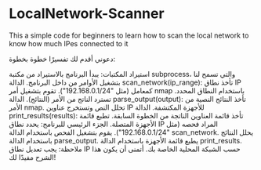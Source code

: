 # LocalNetwork-Scanner
This a simple code for beginners  to learn how to scan the local network to know how much IPes connected to it


 دعوني أقدم لك تفسيرًا خطوة بخطوة:

استيراد المكتبات:
يبدأ البرنامج بالاستيراد من مكتبة subprocess، والتي تسمح لنا بتشغيل الأوامر من داخل البرنامج.
الدالة scan_network(ip_range):
تأخذ نطاق IP كمعامل (مثل "192.168.0.1/24").
تقوم بتشغيل أمر nmap باستخدام النطاق المحدد.
تسترد الناتج من الأمر (النتائج).
الدالة parse_output(output):
تأخذ النتائج النصية من الأمر nmap.
تحلل النص وتستخرج عناوين IP للأجهزة المكتشفة.
الدالة print_results(results):
تأخذ قائمة العناوين الناتجة من الخطوة السابقة.
تطبع قائمة الأجهزة المتصلة.
الجزء الرئيسي للبرنامج:
يحدد نطاق IP المراد فحصه (مثل "192.168.0.1/24").
يقوم بتشغيل الفحص باستخدام الدالة scan_network.
يحلل النتائج باستخدام الدالة parse_output.
يطبع قائمة الأجهزة باستخدام الدالة print_results.
ملاحظة:
يجب تعديل نطاق IP حسب الشبكة المحلية الخاصة بك.
أتمنى أن يكون هذا الشرح مفيدًا لك!
